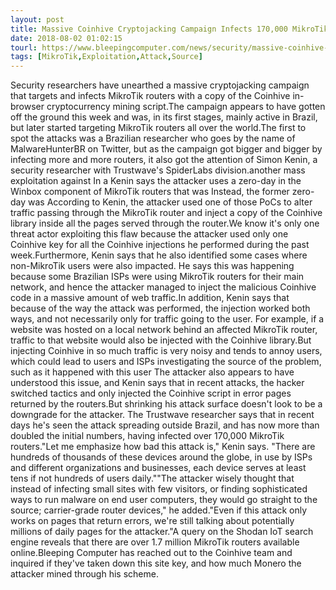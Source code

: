 ```yaml
---
layout: post
title: Massive Coinhive Cryptojacking Campaign Infects 170,000 MikroTik Routers
date: 2018-08-02 01:02:15
tourl: https://www.bleepingcomputer.com/news/security/massive-coinhive-cryptojacking-campaign-infects-170-000-mikrotik-routers/
tags: [MikroTik,Exploitation,Attack,Source]
---
```

Security researchers have unearthed a massive cryptojacking campaign that targets and infects MikroTik routers with a copy of the Coinhive in-browser cryptocurrency mining script.The campaign appears to have gotten off the ground this week and was, in its first stages, mainly active in Brazil, but later started targeting MikroTik routers all over the world.The first to spot the attacks was a Brazilian researcher who goes by the name of MalwareHunterBR on Twitter, but as the campaign got bigger and bigger by infecting more and more routers, it also got the attention of Simon Kenin, a security researcher with Trustwave's SpiderLabs division.another mass exploitation against In a Kenin says the attacker uses a zero-day in the Winbox component of MikroTik routers that was Instead, the former zero-day was According to Kenin, the attacker used one of those PoCs to alter traffic passing through the MikroTik router and inject a copy of the Coinhive library inside all the pages served through the router.We know it's only one threat actor exploiting this flaw because the attacker used only one Coinhive key for all the Coinhive injections he performed during the past week.Furthermore, Kenin says that he also identified some cases where non-MikroTik users were also impacted. He says this was happening because some Brazilian ISPs were using MikroTik routers for their main network, and hence the attacker managed to inject the malicious Coinhive code in a massive amount of web traffic.In addition, Kenin says that because of the way the attack was performed, the injection worked both ways, and not necessarily only for traffic going to the user. For example, if a website was hosted on a local network behind an affected MikroTik router, traffic to that website would also be injected with the Coinhive library.But injecting Coinhive in so much traffic is very noisy and tends to annoy users, which could lead to users and ISPs investigating the source of the problem, such as it happened with this user The attacker also appears to have understood this issue, and Kenin says that in recent attacks, the hacker switched tactics and only injected the Coinhive script in error pages returned by the routers.But shrinking his attack surface doesn't look to be a downgrade for the attacker. The Trustwave researcher says that in recent days he's seen the attack spreading outside Brazil, and has now more than doubled the initial numbers, having infected over 170,000 MikroTik routers."Let me emphasize how bad this attack is," Kenin says. "There are hundreds of thousands of these devices around the globe, in use by ISPs and different organizations and businesses, each device serves at least tens if not hundreds of users daily.""The attacker wisely thought that instead of infecting small sites with few visitors, or finding sophisticated ways to run malware on end user computers, they would go straight to the source; carrier-grade router devices," he added."Even if this attack only works on pages that return errors, we're still talking about potentially millions of daily pages for the attacker."A query on the Shodan IoT search engine reveals that there are over 1.7 million MikroTik routers available online.Bleeping Computer has reached out to the Coinhive team and inquired if they've taken down this site key, and how much Monero the attacker mined through his scheme.